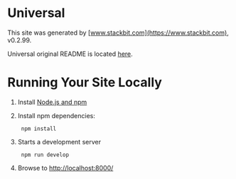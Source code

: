 # Universal

This site was generated by [www.stackbit.com](https://www.stackbit.com), v0.2.99.

Universal original README is located [here](./README.theme.md).

# Running Your Site Locally

1. Install [Node.js and npm](https://nodejs.org/en/)

1. Install npm dependencies:

        npm install



1. Starts a development server

        npm run develop

1. Browse to [http://localhost:8000/](http://localhost:8000/)
